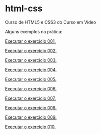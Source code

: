 # html-css
 Curso de HTML5 e CSS3 do Curso em Video

 Alguns exemplos na prática: 

<a href="https://gustavohenriquesilveira.github.io/html-css/exercicios/EX001/index.html">Executar o exercício 001. </a>

<a href="https://gustavohenriquesilveira.github.io/html-css/exercicios/EX002/index.html">Executar o exercício 002. </a>

<a href="https://gustavohenriquesilveira.github.io/html-css/exercicios/EX003/index.html">Executar o exercício 003. </a>

<a href="https://gustavohenriquesilveira.github.io/html-css/exercicios/EX004/index.html">Executar o exercício 004. </a>

<a href="https://gustavohenriquesilveira.github.io/html-css/exercicios/EX005/index.html">Executar o exercício 005. </a>

<a href="https://gustavohenriquesilveira.github.io/html-css/exercicios/EX006/index.html">Executar o exercício 006. </a>

<a href="https://gustavohenriquesilveira.github.io/html-css/exercicios/EX007/index.html">Executar o exercício 007. </a>

<a href="https://gustavohenriquesilveira.github.io/html-css/exercicios/EX008/index.html">Executar o exercício 008. </a>

<a href="https://gustavohenriquesilveira.github.io/html-css/exercicios/EX009/index.html">Executar o exercício 009. </a>

<a href="https://gustavohenriquesilveira.github.io/html-css/exercicios/EX010/index.html">Executar o exercício 010. </a>
